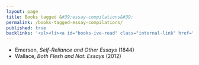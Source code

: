 ```yaml
---
layout: page
title: Books tagged &#39;essay-compilations&#39;
permalink: /books-tagged-essay-compilations/
published: true
backlinks: '<ul><li><a id="books-ive-read" class="internal-link" href="/books-ive-read/">Books I&#39;ve read</a></li></ul>'
---
```


* Emerson, _Self-Reliance and Other Essays_ (1844) 
* Wallace, _Both Flesh and Not: Essays_ (2012) 
